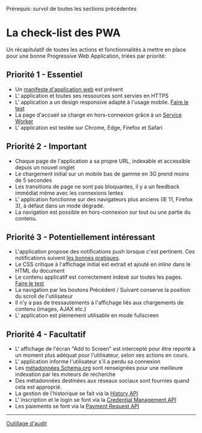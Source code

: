 <span class="requirements">Prérequis: survol de toutes les sections précédentes</span>

La check-list des PWA
======================

Un récapitulatif de toutes les actions et fonctionnalités à mettre en place pour une bonne Progressive Web Application, triées par priorité:

## Priorité 1 - Essentiel
- Un [manifeste d'application web](#/pages/manifest) est présent
- L' application et toutes ses ressources sont servies en HTTPS
- L' application a un design responsive adapté à l'usage mobile. [Faire le test](https://search.google.com/search-console/mobile-friendly)
- La page d'accueil se charge en hors-connexion grâce à un [Service Worker](#pages/service-workers)
- L' application est testée sur Chrome, Edge, Firefox et Safari

## Priorité 2 - Important
- Chaque page de l'application a sa propre URL, indexable et accessible depuis un nouvel onglet
- Le chargement initial sur un mobile bas de gamme en 3G prend moins de 5 secondes
- Les transitions de page ne sont pas bloquantes, il y a un feedback immédiat même avec les connexions lentes
- L' application fonctionne sur des navigateurs plus anciens (IE 11, Firefox 3), à défaut dans un mode dégradé.
- La navigation est possible en hors-connexion sur tout ou une partie du contenu.

## Priorité 3 - Potentiellement intéressant
- L'application propose des notifications push lorsque c'est pertinent. Ces notifications suivent [les bonnes pratiques](#pages/push-notifications).
- Le CSS critique à l'affichage initial est extrait et ajouté en *inline* dans le HTML du document
- Le contenu applicatif est correctement indexé sur toutes les pages. [Faire le test](https://support.google.com/webmasters/answer/6066468)
- La navigation par les boutons Précédent / Suivant conserve la position du scroll de l'utilisateur
- Il n'y a pas de tressautements à l'affichage liés aux chargements de contenu (images, AJAX etc.)
- L' application est pleinement utilisable en mode fullscreen

## Priorité 4 - Facultatif
- L' affichage de l'écran "Add to Screen" est intercepté pour être reporté à un moment plus adéquat pour l'utilisateur, selon ses actions en cours. 
- L' application informe l'utilisateur s'il a perdu sa connexion
- Les [métadonnées Schema.org](https://schema.org/) sont renseignées pour une meilleure indexation par les moteurs de recherche
- Des métadonnées destinées aux réseaux sociaux sont fournies quand cela est approprié.
- La gestion de l'historique se fait via la [History API](https://developer.mozilla.org/en-US/docs/Web/API/History_API)
- L' inscription et le login se font via la [Credential Management API](https://developers.google.com/web/fundamentals/security/credential-management/)
- Les paiements se font via la [Payment Request API](https://developers.google.com/web/fundamentals/discovery-and-monetization/payment-request/)

 ---
 [Outillage d'audit](#/pages/audit-tools)

<script>
[].forEach.call(document.querySelectorAll("#main .content li"), function(li){
    var cb = document.createElement("input");
    cb.type = "checkbox";
    cb.value = li.textContent
                 .slice(0,50)
                 .replace(/\s/g,"_")
                 .replace(/[^[\w]/g, "");
    cb.checked = localStorage.getItem(cb.value) === "true"
    cb.addEventListener("change", function(){
        localStorage.setItem(cb.value, cb.checked.toString());
    });
	li.insertBefore(cb, li.firstChild);
});
</script>

<style>
#main .content ul {
	padding-left:0;
}

#main .content li {
    list-style: none;
}

#main .content li input[type="checkbox"] {
	margin-right: 1em;	
}

</style>
